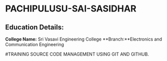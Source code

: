 # PACHIPULUSU-SAI-SASIDHAR

## Education Details:
**College Name:** Sri Vasavi Engineering College
**Branch:**Electronics and Communication Engineering

#TRAINING
SOURCE CODE MANAGEMENT USING GIT AND GITHUB.
